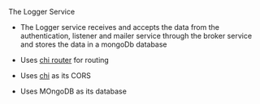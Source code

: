 The Logger Service 
- The Logger service receives and accepts the data from the authentication, listener and mailer service through the broker service and stores the data in a  mongoDb database


- Uses  [chi router](https://github.com/go-chi/chi/v5) for routing
- Uses [chi](github.com/go-chi/cors) as its CORS
- Uses MOngoDB as its database 